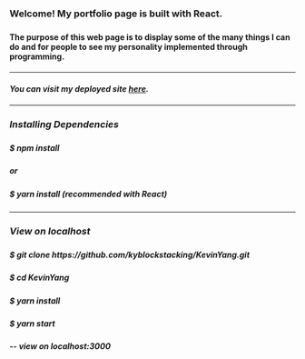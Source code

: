 <h3>Welcome! My portfolio page is built with React.<h3>

<h4>The purpose of this web page is to display some of the many things I can do and for people to see my personality implemented through programming.<h4>

<hr/>

<h5>You can visit my deployed site <a  href='https://kevinyang.herokuapp.com/'  target='_blank'>here<a>.<h5>

<hr/>

<h3>Installing Dependencies<h3>

<h5>$ npm install</h5>

<h5>or</h5>

<h5>$ yarn install (recommended with React)</h5>

<hr/>

<h3>View on localhost<h3>

<h5>$ git clone https://github.com/kyblockstacking/KevinYang.git</h5>

<h5>$ cd KevinYang</h5>

<h5>$ yarn install</h5>

<h5>$ yarn start</h5>

<h5>-- view on localhost:3000</h5>